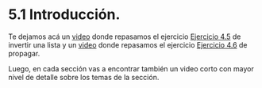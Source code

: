 # 5.1 Introducción.

Te dejamos acá un [video](https://youtu.be/YvbWmM5auFk) donde repasamos el ejercicio [Ejercicio 4.5](../04_Listas_y_Listas/02_IteradoresLista.md#ejercicio-45-invertir-una-lista) de invertir una lista y un [video](https://youtu.be/MuBQB4_Tcyg) donde repasamos el ejercicio [Ejercicio 4.6](../04_Listas_y_Listas/02_IteradoresLista.md#ejercicio-46-propagacion) de propagar.

Luego, en cada sección vas a encontrar también un video corto con mayor nivel de detalle sobre los temas de la sección.

